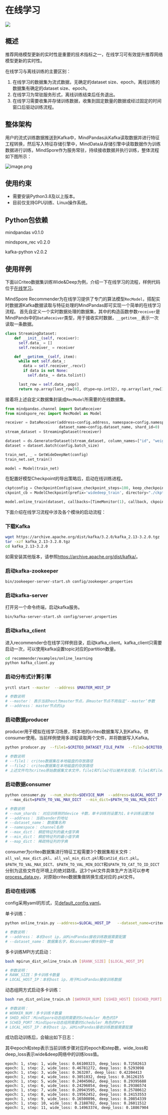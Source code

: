 # 在线学习

<a href="https://gitee.com/mindspore/docs/blob/r2.0/docs/recommender/docs/source_zh_cn/online_learning.md" target="_blank"><img src="https://mindspore-website.obs.cn-north-4.myhuaweicloud.com/website-images/r2.0/resource/_static/logo_source.png"></a>

## 概述

推荐网络模型更新的实时性是重要的技术指标之一，在线学习可有效提升推荐网络模型更新的实时性。

在线学习与离线训练的主要区别：

1. 在线学习的数据集为流式数据，无确定的dataset size、epoch，离线训练的数据集有确定的dataset size、epoch。
2. 在线学习为常驻服务形式，离线训练结束后任务退出。
3. 在线学习需要收集并存储训练数据，收集到固定数量的数据或经过固定的时间窗口后驱动训练流程。

## 整体架构

用户的流式训练数据推送到Kafka中，MindPandas从Kafka读取数据并进行特征工程转换，然后写入特征存储引擎中，MindData从存储引擎中读取数据作为训练数据进行训练，MindSpore作为服务常驻，持续接收数据并执行训练，整体流程如下图所示：

![image.png](https://mindspore-website.obs.cn-north-4.myhuaweicloud.com/website-images/r2.0/docs/recommender/docs/source_zh_cn/images/online_training.png)

## 使用约束

- 需要安装Python3.8及以上版本。
- 目前仅支持GPU训练、Linux操作系统。

## Python包依赖

mindpandas  v0.1.0

mindspore_rec  v0.2.0

kafka-python v2.0.2

## 使用样例

下面以Criteo数据集训练Wide&Deep为例，介绍一下在线学习的流程，样例代码位于[在线学习](https://gitee.com/mindspore/recommender/tree/r0.2/examples/online_learning)。

MindSpore Recommender为在线学习提供了专门的算法模型`RecModel`，搭配实时数据源Kafka数据读取与特征处理的MindPandas即可实现一个简单的在线学习流程。
首先自定义一个实时数据处理的数据集，其中的构造函数参数`receiver`是MindPands中的`DataReceiver`类型，用于接收实时数据，`__getitem__`表示一次读取一条数据。

```python
class StreamingDataset:
    def __init__(self, receiver):
      self.data_ = []
      self.receiver_ = receiver

    def __getitem__(self, item):
      while not self.data_:
        data = self.receiver_.recv()
        if data is not None:
          self.data_ = data.tolist()

      last_row = self.data_.pop()
      return np.array(last_row[0], dtype=np.int32), np.array(last_row[1], dtype=np.float32), np.array(last_row[2], dtype=np.float32)
```

接着将上述自定义数据集封装成`RecModel`所需要的在线数据集。

```python
from mindpandas.channel import DataReceiver
from mindspore_rec import RecModel as Model

receiver = DataReceiver(address=config.address, namespace=config.namespace,
                        dataset_name=config.dataset_name, shard_id=0)
stream_dataset = StreamingDataset(receiver)

dataset = ds.GeneratorDataset(stream_dataset, column_names=["id", "weight", "label"])
dataset = dataset.batch(config.batch_size)

train_net, _ = GetWideDeepNet(config)
train_net.set_train()

model = Model(train_net)
```

在配置好模型Checkpoint的导出策略后，启动在线训练进程。

```python
ckptconfig = CheckpointConfig(save_checkpoint_steps=100, keep_checkpoint_max=5)
ckpoint_cb = ModelCheckpoint(prefix='widedeep_train', directory="./ckpt", config=ckptconfig)

model.online_train(dataset, callbacks=[TimeMonitor(1), callback, ckpoint_cb], dataset_sink_mode=True)
```

下面介绍在线学习流程中涉及各个模块的启动流程：

### 下载Kafka

```bash
wget https://archive.apache.org/dist/kafka/3.2.0/kafka_2.13-3.2.0.tgz
tar -xzf kafka_2.13-3.2.0.tgz
cd kafka_2.13-3.2.0
```

如需安装其他版本，请参照<https://archive.apache.org/dist/kafka/>。

### 启动kafka-zookeeper

```bash
bin/zookeeper-server-start.sh config/zookeeper.properties
```

### 启动kafka-server

打开另一个命令终端，启动kafka服务。

```bash
bin/kafka-server-start.sh config/server.properties
```

### 启动kafka_client

进入recommender仓在线学习样例目录，启动kafka_client。kafka_client只需要启动一次，可以使用kafka设置topic对应的partition数量。

```bash
cd recommender/examples/online_learning
python kafka_client.py
```

### 启动分布式计算引擎

```bash
yrctl start --master  --address $MASTER_HOST_IP  

# 参数说明
# --master： 表示当前host为master节点，非master节点不用指定‘--master’参数
# --address： master节点的ip
```

### 启动数据producer

producer用于模拟在线学习场景，将本地的criteo数据集写入到Kafka，供consumer使用。当前样例使用多进程读取两个文件，并将数据写入Kafka。

```bash
python producer.py  --file1=$CRITEO_DATASET_FILE_PATH  --file2=$CRITEO_DATASET_FILE_PATH

# 参数说明
# --file1： criteo数据集在本地磁盘的存放路径
# --file2： criteo数据集在本地磁盘的存放路径
# 上述文件均为criteo原始数据集文本文件，file1和file2可以被并发处理，file1和file2可以相同也可以不同，如果相同则相当于文件中每个样本被使用两次。
```

### 启动数据consumer

```bash
python consumer.py  --num_shards=$DEVICE_NUM  --address=$LOCAL_HOST_IP  --dataset_name=$DATASET_NAME
  --max_dict=$PATH_TO_VAL_MAX_DICT  --min_dict=$PATH_TO_VAL_MIN_DICT  --map_dict=$PATH_TO_CAT_TO_ID_DICT

# 参数说明
# --num_shards： 对应训练侧的device 卡数，单卡训练则设置为1，8卡训练设置为8
# --address： 当前sender的地址
# --dataset_name： 数据集名称
# --namespace： channel名称
# --max_dict： 稠密特征列的最大值字典
# --min_dict： 稠密特征列的最小值字典
# --map_dict： 稀疏特征列的字典
```

consumer为criteo数据集进行特征工程需要3个数据集相关文件：`all_val_max_dict.pkl`、`all_val_min_dict.pkl`和`cat2id_dict.pkl`。`$PATH_TO_VAL_MAX_DICT`、`$PATH_TO_VAL_MIN_DICT`和`$PATH_TO_CAT_TO_ID_DICT` 分别为这些文件在环境上的绝对路径。这3个pkl文件具体生产方法可以参考[process_data.py](https://gitee.com/mindspore/recommender/blob/r0.2/datasets/criteo_1tb/process_data.py)，对原始criteo数据集做转换生成对应的.pkl文件。

### 启动在线训练

config采用yaml的形式，见[default_config.yaml](https://gitee.com/mindspore/recommender/blob/r0.2/examples/online_learning/default_config.yaml)。

单卡训练：

```bash
python online_train.py --address=$LOCAL_HOST_IP   --dataset_name=criteo

# 参数说明：
# --address： 本机host ip，从MindPandas接收训练数据需要配置
# --dataset_name： 数据集名字，和consumer模块保持一致
```

多卡训练MPI方式启动：

```bash
bash mpirun_dist_online_train.sh [$RANK_SIZE] [$LOCAL_HOST_IP]

# 参数说明：
# RANK_SIZE：多卡训练卡数量
# LOCAL_HOST_IP：本机host ip，用于MindPandas接收训练数据
```

动态组网方式启动多卡训练：

```bash
bash run_dist_online_train.sh [$WORKER_NUM] [$SHED_HOST] [$SCHED_PORT] [$LOCAL_HOST_IP]

# 参数说明：
# WORKER_NUM：多卡训练卡数量
# SHED_HOST：MindSpore动态组网需要的Scheduler 角色的IP
# SCHED_PORT：MindSpore动态组网需要的Scheduler 角色的Port
# LOCAL_HOST_IP：本机host ip，从MindPandas接收训练数据需要配置
```

成功启动训练后，会输出如下日志：

其中epoch和step表示当前训练步骤对应的epoch和step数，wide_loss和deep_loss表示wide&deep网络中的训练loss值。

```text
epoch: 1, step: 1, wide_loss: 0.66100323, deep_loss: 0.72502613
epoch: 1, step: 2, wide_loss: 0.46781272, deep_loss: 0.5293098
epoch: 1, step: 3, wide_loss: 0.363207, deep_loss: 0.42204413
epoch: 1, step: 4, wide_loss: 0.3051032, deep_loss: 0.36126155
epoch: 1, step: 5, wide_loss: 0.24045062, deep_loss: 0.29395688
epoch: 1, step: 6, wide_loss: 0.24296054, deep_loss: 0.29386574
epoch: 1, step: 7, wide_loss: 0.20943595, deep_loss: 0.25780612
epoch: 1, step: 8, wide_loss: 0.19562452, deep_loss: 0.24153553
epoch: 1, step: 9, wide_loss: 0.16500896, deep_loss: 0.20854339
epoch: 1, step: 10, wide_loss: 0.2188702, deep_loss: 0.26011512
epoch: 1, step: 11, wide_loss: 0.14963374, deep_loss: 0.18867904
```
